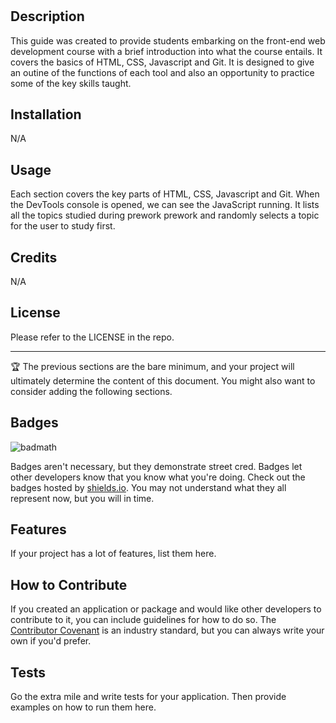 # <Prework Study Guide Webpage>

## Description

This guide was created to provide students embarking on the front-end web development course with a brief introduction into what the course entails. It covers the basics of HTML, CSS, Javascript and Git. It is designed to give an outine of the functions of each tool and also an opportunity to practice some of the key skills taught. 





## Installation

N/A

## Usage
Each section covers the key parts of HTML, CSS, Javascript and Git. When the DevTools console is opened, we can see the JavaScript running. It lists all the topics studied during prework prework and randomly selects a topic for the user to study first.


## Credits

N/A

## License

Please refer to the LICENSE in the repo.

---

🏆 The previous sections are the bare minimum, and your project will ultimately determine the content of this document. You might also want to consider adding the following sections.

## Badges

![badmath](https://img.shields.io/github/languages/top/nielsenjared/badmath)

Badges aren't necessary, but they demonstrate street cred. Badges let other developers know that you know what you're doing. Check out the badges hosted by [shields.io](https://shields.io/). You may not understand what they all represent now, but you will in time.

## Features

If your project has a lot of features, list them here.

## How to Contribute

If you created an application or package and would like other developers to contribute to it, you can include guidelines for how to do so. The [Contributor Covenant](https://www.contributor-covenant.org/) is an industry standard, but you can always write your own if you'd prefer.

## Tests

Go the extra mile and write tests for your application. Then provide examples on how to run them here.
